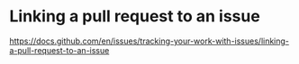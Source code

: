 # Linking a pull request to an issue

https://docs.github.com/en/issues/tracking-your-work-with-issues/linking-a-pull-request-to-an-issue

# 